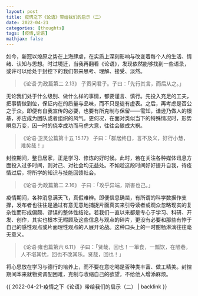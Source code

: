 ```yaml
---
layout: post
title: 疫情之下《论语》带给我们的启示（二）
date: 2022-04-21
categories: [thoughts]
tags: [疫情,论语]
mathjax: false
---
```


如今，新冠以燎原之势在上海肆虐，在实质上深刻影响与改变着每个人的生活、情绪、认知与思想。时过境迁，当我再翻看《论语》，发现依然能够找到一些语录，或许可以给处于封控下的我们带来思考、理解、接受、淡然。

> 《论语·为政篇第二 2.13》 子贡问君子。子曰：「先行其言，而后从之。」

无论我们处于什么级别、做什么样的事情，都要谨言、慎行。先投入充足的工夫，把事情做到位，保证内在的质量与品味，而不只是徒有虚表。之后，再考虑是否公之于众。即便有自我宣传的必要，也要有所克制与保留——需知，谦逊乃做人的根基，亦应成为团队或者组织的风气。更何况，在面对类似当下的特殊情况时，形势瞬息万变，因一时的侥幸成功而马虎大意，往往会酿成大祸。

> 《论语·卫灵公篇第十五 15.17》 子曰：「群居终日，言不及义，好行小慧，难矣哉！」

封控期间，整日居家，正是学习、修炼的好时候。此时，若在关注各种媒体讯息方面投入过多时间，则对己、对社会均无益处。不如趁这段时间好好提升自我，待疫情过后，将所学的知识与技能回馈社会。

> 《论语·为政篇第二 2.16》 子曰：「攻乎异端，斯害也己。」

疫情期间，各种消息满天飞，真假难辨。即便信息确凿，有所谓的科学数据作支撑，发布者也往往是通过有意无意地捕捉片面真实来引导读者或观众忽略现实的复杂性而形成偏颇、谬误的整体性结论。若我们一直以来都是专心于学习、科研、开发、创作，其实也根本无暇顾及这些信息与观点的碎片，更没有必要和那些有悖于自己的感性观点或片面理性观点的人展开论战。这种口头上的一时酣畅淋漓往往毫无意义。

> 《论语·雍也篇第六 6.11》 子曰：「贤哉，回也！一箪食，一瓢饮，在陋巷，人不堪其忧，回也不改其乐。贤哉，回也！」

将心思放在学习与德行的培养上，而不要在意吃喝是否种类丰富、做工精美。封控期间本来就物资调配困难，克制与收缩自己的欲望，不给他人增添麻烦。

{{ 2022-04-21-疫情之下《论语》带给我们的启示（二） | backlink }}
